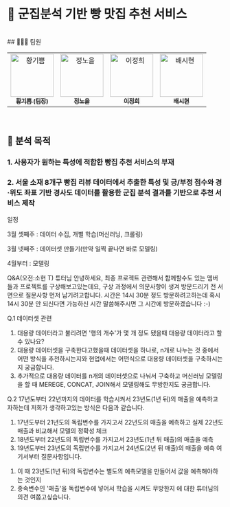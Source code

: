 # 🍞 군집분석 기반 빵 맛집 추천 서비스

</br>
## 👩🏻‍💻 팀원

<table>
  <tbody>
    <tr>
      <td align="center"><a href="https://github.com/DIB-PP"><img src="https://avatars.githubusercontent.com/u/155515440?s=64&v=4" width="100px;" alt="황기쁨"/><br /><sub><b>황기쁨 (팀장)</b></sub></a><br /></td>
      <td align="center"><a href="https://github.com/augnoel"><img src="https://avatars.githubusercontent.com/u/157769634?s=64&v=4" width="100px;" alt="정노을"/><br /><sub><b>정노을</b></sub></a><br /></td>
      <td align="center"><a href="https://github.com/gabrietofu"><img src="https://avatars.githubusercontent.com/u/157769636?v=4" width="100px;" alt="이정희"/><br /><sub><b>이정희</b></sub></a><br /></td>
      <td align="center"><a href="https://github.com/dataosean"><img src="https://avatars.githubusercontent.com/u/156559007?s=64&v=4" width="100px;" alt="배시현"/><br /><sub><b>배시현</b></sub></a><br /></td>
    </tr>
  </tbody>
</table>

</br>

## 🚩 분석 목적

### 1. 사용자가 원하는 특성에 적합한 빵집 추천 서비스의 부재
### 2. 서울 소재 8개구 빵집 리뷰 데이터에서 추출한 특성 및 긍/부정 점수와 경·위도 좌표 기반 경사도 데이터를 활용한 군집 분석 결과를 기반으로 추천 서비스 제작





















일정

3월 셋째주 : 데이터 수집, 개별 학습(머신러닝, 크롤링)

3월 넷째주 : 데이터셋 만들기(만약 일찍 끝나면 바로 모델링)

4월부터 : 모델링







Q&A(오전:소현 T)
튜터님 안녕하세요, 최종 프로젝트 관련해서 함께할수도 있는 멤버들과 프로젝트를 구상해보고있는데요,
구상 과정에서 의문사항이 생겨 방문드리기 전 서면으로 질문사항 먼저 남기려고합니다.
시간은 14시 30분 정도 방문하려고하는데 혹시 14시 30분 안 되신다면 가능하신 시간 말씀해주시면 그 시간에 방문하겠습니다 :-)

Q.1 데이터셋 관련
 1) 대용량 데이터라고 불리려면 '행의 개수'가 몇 개 정도 됐을때 대용량 데이터라고 할 수 있나요?
 2) 대용량 데이터셋을 구축한다고했을때 데이터셋을 하나로, n개로 나누는 것 중에서 어떤 방식을 추천하시는지와 현업에서는 어떤식으로 대용량 데이터셋을 구축하시는지 궁금합니다.
 3) 추가적으로 대용량 데이터를 n개의 데이터셋으로 나눠서 구축하고 머신러닝 모델링을 할 때 MEREGE, CONCAT, JOIN해서 모델링해도 무방한지도 궁금합니다.

Q.2
17년도부터 22년까지의 데이터를 학습시켜서 23년도(1년 뒤)의 매출을 예측하고자하는데
저희가 생각하고있는 방식은 다음과 같습니다.
1. 17년도부터 21년도의 독립변수를 가지고서 22년도의 매출을 예측하고 실제 22년도 매출과 비교해서 모델의 정확성 체크
2. 18년도부터 22년도의 독립변수를 가지고서 23년도(1년 뒤 매출)의 매출을 예측
3. 19년도부터 23년도의 독립변수를 가지고서 24년도(2년 뒤 매출)의 매출을 예측
여기서부터 질문사항입니다.
 1) 이 때 23년도(1년 뒤)의 독립변수는 별도의 예측모델을 만들어서 값을 예측해야하는 것인지
 2) 종속변수인 '매출'을 독립변수에 넣어서 학습을 시켜도 무방한지
에 대한 튜터님의 의견 여쭙고싶습니다.
